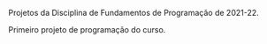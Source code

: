 Projetos da Disciplina de Fundamentos de Programação de 2021-22.

Primeiro projeto de programação do curso.